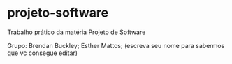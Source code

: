 # projeto-software
Trabalho prático da matéria Projeto de Software

Grupo: Brendan Buckley; Esther Mattos; (escreva seu nome para sabermos que vc consegue editar)

